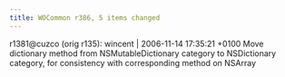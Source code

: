 ```yaml
---
title: WOCommon r386, 5 items changed
---
```


r1381@cuzco (orig r135): wincent | 2006-11-14 17:35:21 +0100 Move dictionary method from NSMutableDictionary category to NSDictionary category, for consistency with corresponding method on NSArray
